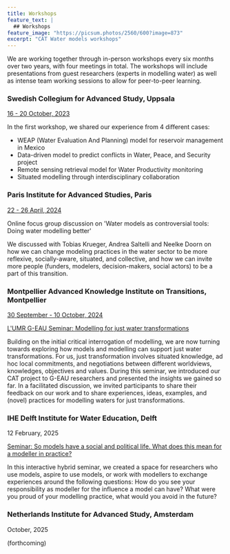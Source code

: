 ```yaml
---
title: Workshops
feature_text: |
  ## Workshops
feature_image: "https://picsum.photos/2560/600?image=873"
excerpt: "CAT Water models workshops"
---
```


We are working together through in-person workshops every six months over two years, with four meetings in total. The workshops will include presentations from guest researchers (experts in modelling water) as well as intense team working sessions to allow for peer-to-peer learning. 

### Swedish Collegium for Advanced Study, Uppsala

[16 - 20 October, 2023](http://www.swedishcollegium.se/subfolders/News/2023/CAT%20group%20visit_231020.html)

In the first workshop, we shared our experience from 4 different cases:
- WEAP (Water Evaluation And Planning) model for reservoir management in Mexico
- Data-driven model to predict conflicts in Water, Peace, and Security project
- Remote sensing retrieval model for Water Productivity monitoring
- Situated modelling through interdisciplinary collaboration

### Paris Institute for Advanced Studies, Paris

[22 - 26 April, 2024](https://www.paris-iea.fr/en/events-feed/23936-constructive-advanced-thinking-cat-program)

Online focus group discussion on 'Water models as controversial tools: Doing water modelling better'

We discussed with  Tobias Krueger, Andrea Saltelli and Neelke Doorn on how we can change modeling practices in the water sector to be more reflexive, socially-aware, situated, and collective, and how we can invite more people (funders, modelers, decision-makers, social actors) to be a part of this transition. 

### Montpellier Advanced Knowledge Institute on Transitions, Montpellier

[30 September - 10 October, 2024](https://makit.edu.umontpellier.fr/en/2024/09/25/makit-hosts-a-new-cat-group-about-modelling-practices-in-water-governance/)

[L'UMR G-EAU Seminar: Modelling for just water transformations](https://www.g-eau.fr/index.php/fr/umr-geau/calendrier-des-evenements/135-seminaire-modelling-for-just-water-transformations)

Building on the initial critical interrogation of modelling, we are now turning towards exploring how models and modelling can support just water transformations. For us, just transformation involves situated knowledge, ad hoc local commitments, and negotiations between different worldviews, knowledges, objectives and values. During this seminar, we introduced our CAT project to G-EAU researchers and presented the insights we gained so far. In a facilitated discussion, we invited participants to share their feedback on our work and to share experiences, ideas, examples, and (novel) practices for modelling waters for just transformations.

### IHE Delft Institute for Water Education, Delft

12 February, 2025

[Seminar: So models have a social and political life. What does this mean for a modeller in practice?](https://www.un-ihe.org/events/seminar-so-models-have-social-and-political-life-what-does-mean-modeller-practice)

In this interactive hybrid seminar, we created a space for researchers who use models, aspire to use models, or work with modellers to exchange experiences around the following questions: How do you see your responsibility as modeller for the influence a model can have? What were you proud of your modelling practice, what would you avoid in the future?

### Netherlands Institute for Advanced Study, Amsterdam

October, 2025

(forthcoming)
